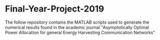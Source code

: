 # Final-Year-Project-2019
The follow repository contains the MATLAB scripts used to generate the numerical results found in the academic journal 
"Asymptotically Optimal Power Allocation for general Energy Harvesting Communication Networks"
